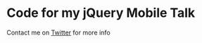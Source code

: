 # Code for my jQuery Mobile Talk

Contact me on [Twitter](http://twitter.com/operationmobile) for more info